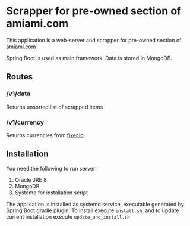 # Scrapper for pre-owned section of amiami.com

This application is a web-server and scrapper for pre-owned section of [amiami.com](http://amiami.com)

Spring Boot is used as main framework. Data is stored in MongoDB.

## Routes
### /v1/data
Returns unsorted list of scrapped items

### /v1/currency
Returns currencies from [fixer.io](http://fixer.io/)

## Installation
You need the following to run server:

1. Oracle JRE 8
1. MongoDB
1. Systemd for installation script

The application is installed as systemd service, executable generated by Spring Boot gradle plugin.
To install execute `install.sh`, and to update current installation execute `update_and_install.sh`
